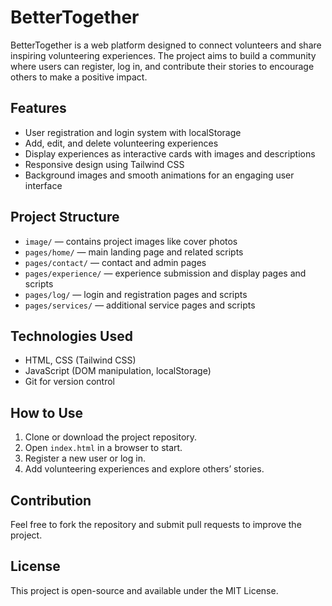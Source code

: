# BetterTogether

BetterTogether is a web platform designed to connect volunteers and share inspiring volunteering experiences. The project aims to build a community where users can register, log in, and contribute their stories to encourage others to make a positive impact.

## Features

- User registration and login system with localStorage
- Add, edit, and delete volunteering experiences
- Display experiences as interactive cards with images and descriptions
- Responsive design using Tailwind CSS
- Background images and smooth animations for an engaging user interface

## Project Structure

- `image/` — contains project images like cover photos
- `pages/home/` — main landing page and related scripts
- `pages/contact/` — contact and admin pages
- `pages/experience/` — experience submission and display pages and scripts
- `pages/log/` — login and registration pages and scripts
- `pages/services/` — additional service pages and scripts

## Technologies Used

- HTML, CSS (Tailwind CSS)
- JavaScript (DOM manipulation, localStorage)
- Git for version control

## How to Use

1. Clone or download the project repository.
2. Open `index.html` in a browser to start.
3. Register a new user or log in.
4. Add volunteering experiences and explore others’ stories.

## Contribution

Feel free to fork the repository and submit pull requests to improve the project.

## License

This project is open-source and available under the MIT License.
